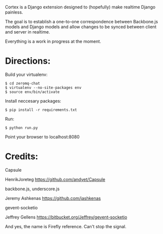 Cortex is a Django extension designed to (hopefully) make
realtime Django painless.

The goal is to establish a one-to-one correspondence between
Backbone.js models and Django models and allow changes to be
synced between client and server in realtime.

Everything is a work in progress at the moment.

Directions:
===========

Build your virtualenv:

    $ cd zeromq-chat
    $ virtualenv --no-site-packages env
    $ source env/bin/activate

Install neccesary packages:

    $ pip install -r requirements.txt 

Run:
    
    $ python run.py

Point your browser to localhost:8080

Credits:
========

Capsule

HenrikJoreteg
https://github.com/andyet/Capsule

backbone.js, underscore.js

Jeremy Ashkenas
https://github.com/jashkenas

gevent-socketio

Jeffrey Gellens
https://bitbucket.org/Jeffrey/gevent-socketio


And yes, the name is Firefly reference. Can't stop the signal.
